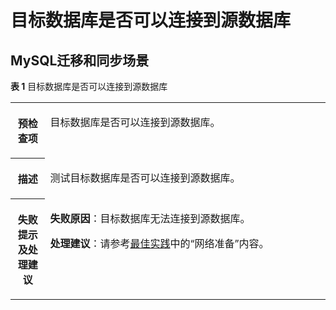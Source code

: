 # 目标数据库是否可以连接到源数据库<a name="drs_11_0003"></a>

## MySQL迁移和同步场景<a name="section9137211710"></a>

**表 1**  目标数据库是否可以连接到源数据库

<a name="table18992111185315"></a>
<table><tbody><tr id="row9831295315"><th class="firstcol" valign="top" width="11%" id="mcps1.2.3.1.1"><p id="p10881216532"><a name="p10881216532"></a><a name="p10881216532"></a><strong id="b14841285317"><a name="b14841285317"></a><a name="b14841285317"></a>预检查项</strong></p>
</th>
<td class="cellrowborder" valign="top" width="89%" headers="mcps1.2.3.1.1 "><p id="p13811245319"><a name="p13811245319"></a><a name="p13811245319"></a>目标数据库是否可以连接到源数据库。</p>
</td>
</tr>
<tr id="row1881212115318"><th class="firstcol" valign="top" width="11%" id="mcps1.2.3.2.1"><p id="p108151220534"><a name="p108151220534"></a><a name="p108151220534"></a><strong id="b1081012145313"><a name="b1081012145313"></a><a name="b1081012145313"></a>描述</strong></p>
</th>
<td class="cellrowborder" valign="top" width="89%" headers="mcps1.2.3.2.1 "><p id="p38212115312"><a name="p38212115312"></a><a name="p38212115312"></a>测试目标数据库是否可以连接到源数据库。</p>
</td>
</tr>
<tr id="row28141211532"><th class="firstcol" valign="top" width="11%" id="mcps1.2.3.3.1"><p id="p2810122534"><a name="p2810122534"></a><a name="p2810122534"></a><strong id="b781812135310"><a name="b781812135310"></a><a name="b781812135310"></a>失败提示及处理建议</strong></p>
</th>
<td class="cellrowborder" valign="top" width="89%" headers="mcps1.2.3.3.1 "><p id="p6289645154817"><a name="p6289645154817"></a><a name="p6289645154817"></a><strong id="b179209420540"><a name="b179209420540"></a><a name="b179209420540"></a>失败原因</strong>：目标数据库无法连接到源数据库。</p>
<p id="p93541954181216"><a name="p93541954181216"></a><a name="p93541954181216"></a><strong id="b132073471196"><a name="b132073471196"></a><a name="b132073471196"></a>处理建议</strong>：请参考<a href="https://support.huaweicloud.com/bestpractice-drs/drs_overview.html" target="_blank" rel="noopener noreferrer">最佳实践</a>中的“网络准备”内容。</p>
</td>
</tr>
</tbody>
</table>

